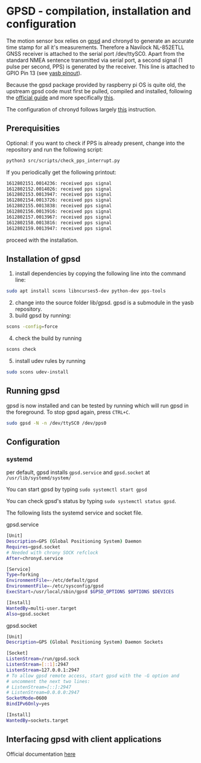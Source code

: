 # GPSD - compilation, installation and configuration

The motion sensor box relies on [gpsd](https://gpsd.io/) and chronyd to generate an accurate time stamp for all it's measurements. Therefore a Navilock NL-852ETLL GNSS receiver is attached to the serial port /dev/ttySC0. 
Apart from the standard NMEA sentence transmitted via serial port, a second signal (1 pulse per second, PPS) is generated by the receiver. This line is attached to GPIO Pin 13 (see [yasb pinout](../YASB_pinout.png)).

Because the gpsd package provided by raspberry pi OS is quite old, the upstream gpsd code must first be pulled, compiled and installed, following the [official guide](https://gitlab.com/gpsd/gpsd/-/blob/master/build.adoc) and more specifically [this](https://gpsd.io/installation.html#_other_raspberry_pi_tips).
 
The configuration of chronyd follows largely [this](https://www.slsmk.com/how-to-setup-a-gps-pps-ntp-time-server-on-raspberry-pi/) instruction. 

## Prerequisities

Optional: if you want to check if PPS is already present, change into the repository and run the following script:


```bash
python3 src/scripts/check_pps_interrupt.py
```

If you periodically get the following printout:

```bash
1612802151.0014236: received pps signal
1612802152.0014026: received pps signal
1612802153.0013947: received pps signal
1612802154.0013726: received pps signal
1612802155.0013838: received pps signal
1612802156.0013916: received pps signal
1612802157.0013967: received pps signal
1612802158.0013816: received pps signal
1612802159.0013947: received pps signal
```

proceed with the installation.

## Installation of gpsd

1. install dependencies by copying the following line into the command line:

```bash
sudo apt install scons libncurses5-dev python-dev pps-tools
```

2. change into the source folder lib/gpsd. gpsd is a submodule in the yasb repository.
3. build gpsd by running:

```bash
scons -config=force
```

4. check the build by running

```bash
scons check
```

5. install udev rules by running

```bash
sudo scons udev-install
```

## Running gpsd

gpsd is now installed and can be tested by running which will run gpsd in the foreground. To stop gpsd again, press `CTRL+C`.

```bash
sudo gpsd -N -n /dev/ttySC0 /dev/pps0 
```

## Configuration

### systemd

per default, gpsd installs `gpsd.service` and `gpsd.socket` at `/usr/lib/systemd/system/`

You can start gpsd by typing `sudo systemctl start gpsd`

You can check gpsd's status by typing `sudo systemctl status gpsd`.

The following lists the systemd service and socket file.

gpsd.service

```bash
[Unit]
Description=GPS (Global Positioning System) Daemon
Requires=gpsd.socket
# Needed with chrony SOCK refclock
After=chronyd.service

[Service]
Type=forking
EnvironmentFile=-/etc/default/gpsd
EnvironmentFile=-/etc/sysconfig/gpsd
ExecStart=/usr/local/sbin/gpsd $GPSD_OPTIONS $OPTIONS $DEVICES

[Install]
WantedBy=multi-user.target
Also=gpsd.socket
```

gpsd.socket

```bash
[Unit]
Description=GPS (Global Positioning System) Daemon Sockets

[Socket]
ListenStream=/run/gpsd.sock
ListenStream=[::1]:2947
ListenStream=127.0.0.1:2947
# To allow gpsd remote access, start gpsd with the -G option and
# uncomment the next two lines:
# ListenStream=[::]:2947
# ListenStream=0.0.0.0:2947
SocketMode=0600
BindIPv6Only=yes

[Install]
WantedBy=sockets.target
```

## Interfacing gpsd with client applications
Official documentation [here](https://gpsd.gitlab.io/gpsd/client-howto.html)


